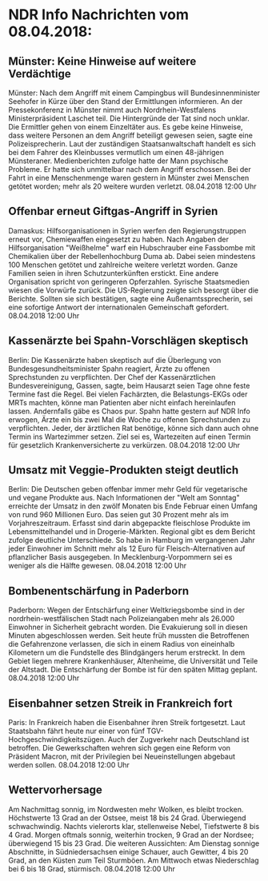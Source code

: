 # NDR Info Nachrichten vom 08.04.2018:


## Münster: Keine Hinweise auf weitere Verdächtige
Münster: Nach dem Angriff mit einem Campingbus will Bundesinnenminister Seehofer in Kürze über den Stand der Ermittlungen informieren. An der Pressekonferenz in Münster nimmt auch Nordrhein-Westfalens Ministerpräsident Laschet teil. Die Hintergründe der Tat sind noch unklar. Die Ermittler gehen von einem Einzeltäter aus. Es gebe keine Hinweise, dass weitere Personen an dem Angriff beteiligt gewesen seien, sagte eine Polizeisprecherin. Laut der zuständigen Staatsanwaltschaft handelt es sich bei dem Fahrer des Kleinbusses vermutlich um einen 48-jährigen Münsteraner. Medienberichten zufolge hatte der Mann psychische Probleme. Er hatte sich unmittelbar nach dem Angriff erschossen. Bei der Fahrt in eine Menschenmenge waren gestern in Münster zwei Menschen getötet worden; mehr als 20 weitere wurden verletzt. 08.04.2018 12:00 Uhr 

## Offenbar erneut Giftgas-Angriff in Syrien
Damaskus:	Hilfsorganisationen in Syrien werfen den Regierungstruppen erneut vor, Chemiewaffen eingesetzt zu haben. Nach Angaben der Hilfsorganisation "Weißhelme" warf ein Hubschrauber eine Fassbombe mit Chemikalien über der Rebellenhochburg Duma ab. Dabei seien mindestens 100 Menschen getötet und zahlreiche weitere verletzt worden. Ganze Familien seien in ihren Schutzunterkünften erstickt. Eine andere Organisation spricht von geringeren Opferzahlen. Syrische Staatsmedien wiesen die Vorwürfe zurück. Die US-Regierung zeigte sich besorgt über die Berichte. Sollten sie sich bestätigen, sagte eine Außenamtssprecherin, sei eine sofortige Antwort der internationalen Gemeinschaft gefordert. 08.04.2018 12:00 Uhr 

## Kassenärzte bei Spahn-Vorschlägen skeptisch
Berlin: Die Kassenärzte haben skeptisch auf die Überlegung von Bundesgesundheitsminister Spahn reagiert, Ärzte zu offenen Sprechstunden zu verpflichten. Der Chef der Kassenärztlichen Bundesvereinigung, Gassen, sagte, beim Hausarzt seien Tage ohne feste Termine fast die Regel. Bei vielen Fachärzten, die Belastungs-EKGs oder MRTs machten, könne man Patienten aber nicht einfach hereinlaufen lassen. Andernfalls gäbe es Chaos pur. Spahn hatte gestern auf NDR Info erwogen, Ärzte ein bis zwei Mal die Woche zu offenen Sprechstunden zu verpflichten. Jeder, der ärztlichen Rat benötige, könne sich dann auch ohne Termin ins Wartezimmer setzen. Ziel sei es, Wartezeiten auf einen Termin für gesetzlich Krankenversicherte zu verkürzen. 08.04.2018 12:00 Uhr 

## Umsatz mit Veggie-Produkten steigt deutlich
Berlin: Die Deutschen geben offenbar immer mehr Geld für vegetarische und vegane Produkte aus. Nach Informationen der "Welt am Sonntag" erreichte der Umsatz in den zwölf Monaten bis Ende Februar einen Umfang von rund 960 Millionen Euro. Das seien gut 30 Prozent mehr als im Vorjahreszeitraum. Erfasst sind darin abgepackte fleischlose Produkte im Lebensmittelhandel und in Drogerie-Märkten. Regional gibt es dem Bericht zufolge deutliche Unterschiede. So habe in Hamburg im vergangenen Jahr jeder Einwohner im Schnitt mehr als 12 Euro für Fleisch-Alternativen auf pflanzlicher Basis ausgegeben. In Mecklenburg-Vorpommern sei es weniger als die Hälfte gewesen. 08.04.2018 12:00 Uhr 

## Bombenentschärfung in Paderborn
Paderborn:	Wegen der Entschärfung einer Weltkriegsbombe sind in der nordrhein-westfälischen Stadt nach Polizeiangaben mehr als 26.000 Einwohner in Sicherheit gebracht worden. Die Evakuierung soll in diesen Minuten abgeschlossen werden. Seit heute früh mussten die Betroffenen die Gefahrenzone verlassen, die sich in einem Radius von eineinhalb Kilometern um die Fundstelle des Blindgängers herum erstreckt. In dem Gebiet  liegen mehrere Krankenhäuser, Altenheime, die Universität und Teile der Altstadt. Die Entschärfung der Bombe ist für den späten Mittag geplant. 08.04.2018 12:00 Uhr 

## Eisenbahner setzen Streik in Frankreich fort
Paris:	In Frankreich haben die Eisenbahner ihren Streik fortgesetzt. Laut Staatsbahn fährt heute nur einer von fünf TGV-Hochgeschwindigkeitszügen. Auch der Zugverkehr nach Deutschland ist betroffen. Die Gewerkschaften wehren sich gegen eine Reform von Präsident Macron, mit der Privilegien bei Neueinstellungen abgebaut werden sollen. 08.04.2018 12:00 Uhr 

## Wettervorhersage
Am Nachmittag sonnig, im Nordwesten mehr Wolken, es bleibt trocken. Höchstwerte 13 Grad an der Ostsee, meist 18 bis 24 Grad. Überwiegend schwachwindig. Nachts vielerorts klar, stellenweise Nebel, Tiefstwerte 8 bis 4 Grad. Morgen oftmals sonnig, weiterhin trocken, 9 Grad an der Nordsee; überwiegend 15 bis 23 Grad. Die weiteren Aussichten: Am Dienstag sonnige Abschnitte, in Südniedersachsen einige Schauer, auch Gewitter, 4 bis 20 Grad, an den Küsten zum Teil Sturmböen. Am Mittwoch etwas Niederschlag bei 6 bis 18 Grad, stürmisch. 08.04.2018 12:00 Uhr 
